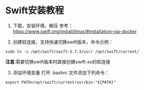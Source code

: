 # Swift安装教程




1. 下载，安装环境，解压
参考： https://www.swift.org/install/linux/#installation-via-docker


2. 创建软连接，支持快速切换swift版本，命令示例：
```
sudo ln -s /opt/swift/swift-5.7.3/usr/ /opt/swift/current/
```



**注意**:需要切换swift版本时直接创建swift-xx的软连接



3. 添加环境变量
打开 .bashrc 文件添加下列命令：
```
export PATH=/opt/swift/current/usr/bin:"${PATH}"
```
	

	

